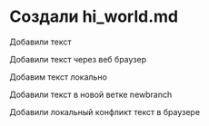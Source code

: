 # Создали hi_world.md

Добавили текст


Добавили текст через веб браузер


Добавим текст локально

Добавили текст в новой ветке newbranch

Добавили локальный конфликт текст в браузере
